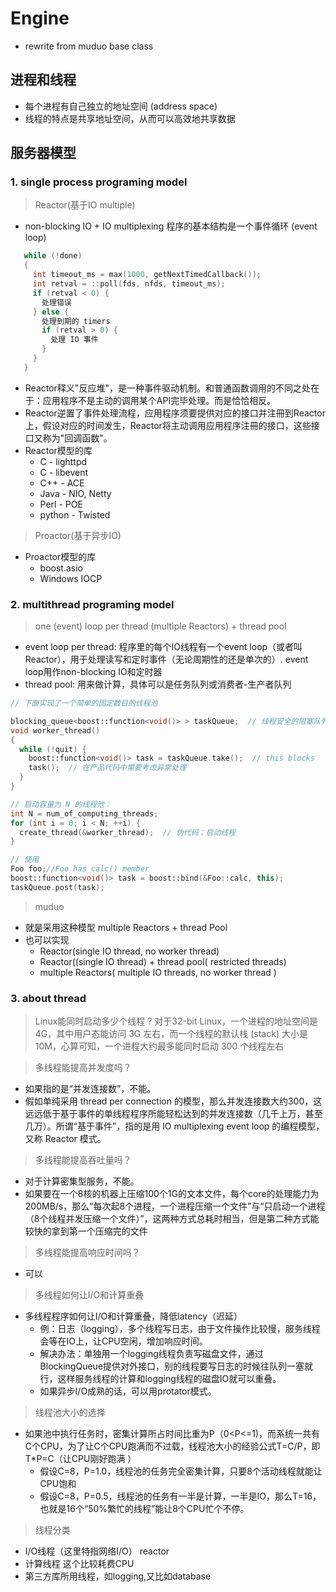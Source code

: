 # Engine
- rewrite from muduo base class



## 进程和线程

- 每个进程有自己独立的地址空间 (address space)
- 线程的特点是共享地址空间，从而可以高效地共享数据

## 服务器模型

### 1. single process programing model

> Reactor(基于IO multiple)
- non-blocking IO + IO multiplexing 程序的基本结构是一个事件循环 (event loop)
``` c++
   while (!done)
   {
     int timeout_ms = max(1000, getNextTimedCallback());
     int retval = ::poll(fds, nfds, timeout_ms);
     if (retval < 0) {
       处理错误
     } else {
       处理到期的 timers
       if (retval > 0) {
         处理 IO 事件
       }
     }
   }
```
- Reactor释义"反应堆"，是一种事件驱动机制。和普通函数调用的不同之处在于：应用程序不是主动的调用某个API完毕处理。而是恰恰相反。
- Reactor逆置了事件处理流程，应用程序须要提供对应的接口并注冊到Reactor上，假设对应的时间发生，Reactor将主动调用应用程序注冊的接口，这些接口又称为"回调函数"。
- Reactor模型的库
    - C - lighttpd
    - C - libevent
    - C++ - ACE
    - Java - NIO, Netty
    - Perl - POE
    - python - Twisted
   
> Proactor(基于异步IO)
- Proactor模型的库
    - boost.asio
    - Windows IOCP
    
    
### 2. multithread programing model
> one (event) loop per thread (multiple Reactors) + thread pool
- event loop per thread: 程序里的每个IO线程有一个event loop（或者叫 Reactor），用于处理读写和定时事件（无论周期性的还是单次的）. event loop用作non-blocking IO和定时器
- thread pool: 用来做计算，具体可以是任务队列或消费者-生产者队列
``` C++
// 下面实现了一个简单的固定数目的线程池

blocking_queue<boost::function<void()> > taskQueue;  // 线程安全的阻塞队列
void worker_thread()
{
  while (!quit) {
    boost::function<void()> task = taskQueue.take();  // this blocks
    task();  // 在产品代码中需要考虑异常处理
  }
}

// 启动容量为 N 的线程池：
int N = num_of_computing_threads;
for (int i = 0; i < N; ++i) {
  create_thread(&worker_thread);  // 伪代码：启动线程
}

// 使用
Foo foo;//Foo has calc() member
boost::function<void()> task = boost::bind(&Foo::calc, this);
taskQueue.post(task);

```

> muduo 

- 就是采用这种模型 multiple Reactors + thread Pool
- 也可以实现
    - Reactor(single IO thread, no worker thread)
    - Reactor((single IO thread) + thread pool( restricted threads)
    - multiple Reactors( multiple IO threads, no worker thread )
    
### 3. about thread
> Linux能同时启动多少个线程 ?
对于32-bit Linux，一个进程的地址空间是 4G，其中用户态能访问 3G 左右，而一个线程的默认栈 (stack) 大小是 10M，心算可知，一个进程大约最多能同时启动 300 个线程左右

> 多线程能提高并发度吗？
- 如果指的是“并发连接数”，不能。
- 假如单纯采用 thread per connection 的模型，那么并发连接数大约300，这远远低于基于事件的单线程程序所能轻松达到的并发连接数（几千上万，甚至几万）。所谓“基于事件”，指的是用 IO multiplexing event loop 的编程模型，又称 Reactor 模式。

> 多线程能提高吞吐量吗？
- 对于计算密集型服务，不能。
- 如果要在一个8核的机器上压缩100个1G的文本文件，每个core的处理能力为200MB/s，那么“每次起8个进程，一个进程压缩一个文件”与“只启动一个进程（8个线程并发压缩一个文件）”，这两种方式总耗时相当，但是第二种方式能较快的拿到第一个压缩完的文件

> 多线程能提高响应时间吗？
- 可以

>多线程如何让I/O和计算重叠
- 多线程程序如何让I/O和计算重叠，降低latency（迟延）
    - 例：日志（logging），多个线程写日志，由于文件操作比较慢，服务线程会等在IO上，让CPU空闲，增加响应时间。
    - 解决办法：单独用一个logging线程负责写磁盘文件，通过BlockingQueue提供对外接口，别的线程要写日志的时候往队列一塞就行，这样服务线程的计算和logging线程的磁盘IO就可以重叠。
    - 如果异步I/O成熟的话，可以用protator模式。

> 线程池大小的选择
- 如果池中执行任务时，密集计算所占时间比重为P（0<P<=1)，而系统一共有C个CPU，为了让C个CPU跑满而不过载，线程池大小的经验公式T=C/P，即T*P=C（让CPU刚好跑满 ）
    - 假设C=8，P=1.0，线程池的任务完全密集计算，只要8个活动线程就能让CPU饱和
    - 假设C=8，P=0.5，线程池的任务有一半是计算，一半是IO，那么T=16，也就是16个“50%繁忙的线程”能让8个CPU忙个不停。

> 线程分类
- I/O线程（这里特指网络I/O） reactor
- 计算线程  这个比较耗费CPU
- 第三方库所用线程，如logging,又比如database

